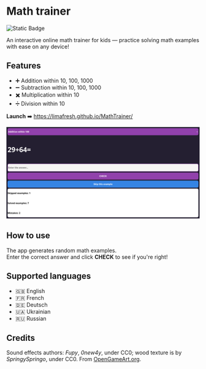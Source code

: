 # Math trainer

![Static Badge](https://img.shields.io/badge/Mobile-friendly-purple)

An interactive online math trainer for kids — practice solving math examples with ease on any device!

## Features
- ➕ Addition within 10, 100, 1000
- ➖ Subtraction within 10, 100, 1000
- ✖️ Multiplication within 10
- ➗ Division within 10

**Launch** ➡️ https://limafresh.github.io/MathTrainer/

![screenshot](https://raw.githubusercontent.com/limafresh/MathTrainer/main/assets/screenshot.png)

## How to use  
The app generates random math examples.  
Enter the correct answer and click **CHECK** to see if you're right!

## Supported languages
- 🇬🇧 English
- 🇫🇷 French
- 🇩🇪 Deutsch
- 🇺🇦 Ukrainian
- 🇷🇺 Russian

## Credits
Sound effects authors: *Fupy*, *0new4y*, under CC0; wood texture is by *SpringySpringo*, under CC0. From [OpenGameArt.org](https://opengameart.org/).
